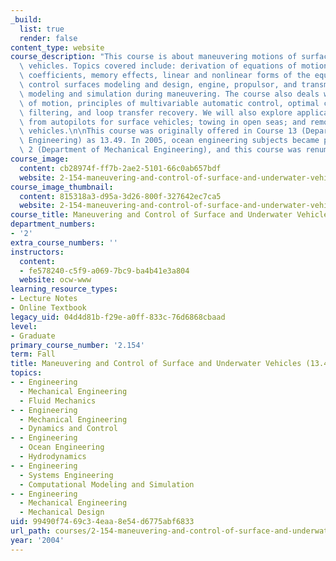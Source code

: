 ```yaml
---
_build:
  list: true
  render: false
content_type: website
course_description: "This course is about maneuvering motions of surface and underwater\
  \ vehicles. Topics covered include: derivation of equations of motion, hydrodynamic\
  \ coefficients, memory effects, linear and nonlinear forms of the equations of motion,\
  \ control surfaces modeling and design, engine, propulsor, and transmission systems\
  \ modeling and simulation during maneuvering. The course also deals with\_stability\
  \ of motion, principles of multivariable automatic control, optimal control, Kalman\
  \ filtering, and loop transfer recovery. We will also explore applications chosen\
  \ from autopilots for surface vehicles; towing in open seas; and remotely operated\
  \ vehicles.\n\nThis course was originally offered in Course 13 (Department of Ocean\
  \ Engineering) as 13.49. In 2005, ocean engineering subjects became part of Course\
  \ 2 (Department of Mechanical Engineering), and this course was renumbered 2.154.\n"
course_image:
  content: cb28974f-ff7b-2ae2-5101-66c0ab657bdf
  website: 2-154-maneuvering-and-control-of-surface-and-underwater-vehicles-13-49-fall-2004
course_image_thumbnail:
  content: 815318a3-d95a-3d26-800f-327642ec7ca5
  website: 2-154-maneuvering-and-control-of-surface-and-underwater-vehicles-13-49-fall-2004
course_title: Maneuvering and Control of Surface and Underwater Vehicles (13.49)
department_numbers:
- '2'
extra_course_numbers: ''
instructors:
  content:
  - fe578240-c5f9-a069-7bc9-ba4b41e3a804
  website: ocw-www
learning_resource_types:
- Lecture Notes
- Online Textbook
legacy_uid: 04d4d81b-f29e-a0ff-833c-76d6868cbaad
level:
- Graduate
primary_course_number: '2.154'
term: Fall
title: Maneuvering and Control of Surface and Underwater Vehicles (13.49)
topics:
- - Engineering
  - Mechanical Engineering
  - Fluid Mechanics
- - Engineering
  - Mechanical Engineering
  - Dynamics and Control
- - Engineering
  - Ocean Engineering
  - Hydrodynamics
- - Engineering
  - Systems Engineering
  - Computational Modeling and Simulation
- - Engineering
  - Mechanical Engineering
  - Mechanical Design
uid: 99490f74-69c3-4eaa-8e54-d6775abf6833
url_path: courses/2-154-maneuvering-and-control-of-surface-and-underwater-vehicles-13-49-fall-2004
year: '2004'
---
```

